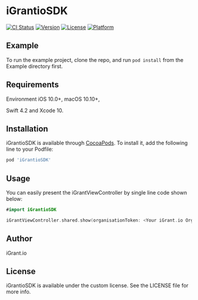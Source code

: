 # iGrantioSDK

[![CI Status](https://img.shields.io/travis/rebinkpmna@gmail.com/iGrantioSDK.svg?style=flat)](https://travis-ci.org/rebinkpmna@gmail.com/iGrantioSDK)
[![Version](https://img.shields.io/cocoapods/v/iGrantioSDK.svg?style=flat)](https://cocoapods.org/pods/iGrantioSDK)
[![License](https://img.shields.io/cocoapods/l/iGrantioSDK.svg?style=flat)](https://cocoapods.org/pods/iGrantioSDK)
[![Platform](https://img.shields.io/cocoapods/p/iGrantioSDK.svg?style=flat)](https://cocoapods.org/pods/iGrantioSDK)

## Example

To run the example project, clone the repo, and run `pod install` from the Example directory first.

## Requirements
Environment
iOS 10.0+,
macOS 10.10+,

Swift 4.2 and Xcode 10.

## Installation

iGrantioSDK is available through [CocoaPods](https://cocoapods.org). To install
it, add the following line to your Podfile:

```ruby
pod 'iGrantioSDK'
```

## Usage

You can easily present the iGrantViewController by single line code shown below:

```swift
#import iGrantioSDK

iGrantViewController.shared.show(organisationToken: <Your iGrant.io Organisation Token> , userToken: <iGrant.io Token of User>)
```

## Author

iGrant.io

## License

iGrantioSDK is available under the custom license. See the LICENSE file for more info.
